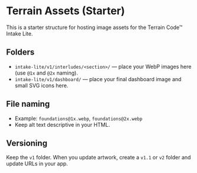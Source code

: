 # Terrain Assets (Starter)

This is a starter structure for hosting image assets for the Terrain Code™ Intake Lite.

## Folders
- `intake-lite/v1/interludes/<section>/` — place your WebP images here (use `@1x` and `@2x` naming).
- `intake-lite/v1/dashboard/` — place your final dashboard image and small SVG icons here.

## File naming
- Example: `foundations@1x.webp`, `foundations@2x.webp`
- Keep alt text descriptive in your HTML.

## Versioning
Keep the `v1` folder. When you update artwork, create a `v1.1` or `v2` folder and update URLs in your app.